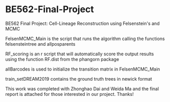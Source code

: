 # BE562-Final-Project
BE562 Final Project: Cell-Lineage Reconstruction using Felsenstein's and MCMC

FelsenMCMC_Main is the script that runs the algorithm calling the functions felsensteintree and allposparents

RF_scoring is an r script that will automatically score the output results using the function RF.dist from the phangorn package

allBarcodes is used to initialize the transition matrix in FelsenMCMC_Main

train_setDREAM2019 contains the ground truth trees in newick format

This work was completed with Zhonghao Dai and Weida Ma and the final report is attached for those interested in our project. Thanks!
